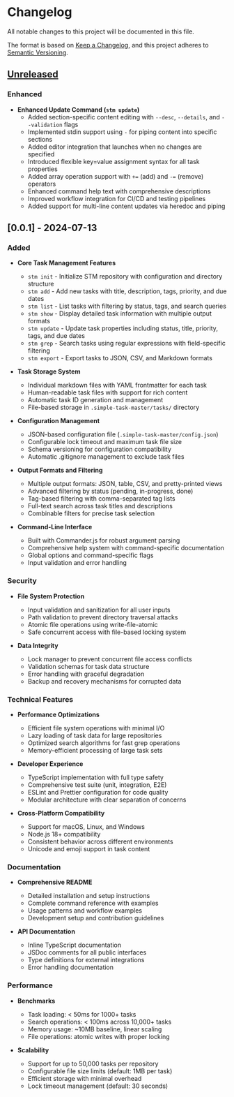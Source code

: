 # Changelog

All notable changes to this project will be documented in this file.

The format is based on [Keep a Changelog](https://keepachangelog.com/en/1.0.0/),
and this project adheres to [Semantic Versioning](https://semver.org/spec/v2.0.0.html).

## [Unreleased]

### Enhanced

- **Enhanced Update Command (`stm update`)**
  - Added section-specific content editing with `--desc`, `--details`, and `--validation` flags
  - Implemented stdin support using `-` for piping content into specific sections
  - Added editor integration that launches when no changes are specified
  - Introduced flexible key=value assignment syntax for all task properties
  - Added array operation support with `+=` (add) and `-=` (remove) operators
  - Enhanced command help text with comprehensive descriptions
  - Improved workflow integration for CI/CD and testing pipelines
  - Added support for multi-line content updates via heredoc and piping

## [0.0.1] - 2024-07-13

### Added

- **Core Task Management Features**
  - `stm init` - Initialize STM repository with configuration and directory structure
  - `stm add` - Add new tasks with title, description, tags, priority, and due dates
  - `stm list` - List tasks with filtering by status, tags, and search queries
  - `stm show` - Display detailed task information with multiple output formats
  - `stm update` - Update task properties including status, title, priority, tags, and due dates
  - `stm grep` - Search tasks using regular expressions with field-specific filtering
  - `stm export` - Export tasks to JSON, CSV, and Markdown formats

- **Task Storage System**
  - Individual markdown files with YAML frontmatter for each task
  - Human-readable task files with support for rich content
  - Automatic task ID generation and management
  - File-based storage in `.simple-task-master/tasks/` directory

- **Configuration Management**
  - JSON-based configuration file (`.simple-task-master/config.json`)
  - Configurable lock timeout and maximum task file size
  - Schema versioning for configuration compatibility
  - Automatic .gitignore management to exclude task files

- **Output Formats and Filtering**
  - Multiple output formats: JSON, table, CSV, and pretty-printed views
  - Advanced filtering by status (pending, in-progress, done)
  - Tag-based filtering with comma-separated tag lists
  - Full-text search across task titles and descriptions
  - Combinable filters for precise task selection

- **Command-Line Interface**
  - Built with Commander.js for robust argument parsing
  - Comprehensive help system with command-specific documentation
  - Global options and command-specific flags
  - Input validation and error handling

### Security

- **File System Protection**
  - Input validation and sanitization for all user inputs
  - Path validation to prevent directory traversal attacks
  - Atomic file operations using write-file-atomic
  - Safe concurrent access with file-based locking system

- **Data Integrity**
  - Lock manager to prevent concurrent file access conflicts
  - Validation schemas for task data structure
  - Error handling with graceful degradation
  - Backup and recovery mechanisms for corrupted data

### Technical Features

- **Performance Optimizations**
  - Efficient file system operations with minimal I/O
  - Lazy loading of task data for large repositories
  - Optimized search algorithms for fast grep operations
  - Memory-efficient processing of large task sets

- **Developer Experience**
  - TypeScript implementation with full type safety
  - Comprehensive test suite (unit, integration, E2E)
  - ESLint and Prettier configuration for code quality
  - Modular architecture with clear separation of concerns

- **Cross-Platform Compatibility**
  - Support for macOS, Linux, and Windows
  - Node.js 18+ compatibility
  - Consistent behavior across different environments
  - Unicode and emoji support in task content

### Documentation

- **Comprehensive README**
  - Detailed installation and setup instructions
  - Complete command reference with examples
  - Usage patterns and workflow examples
  - Development setup and contribution guidelines

- **API Documentation**
  - Inline TypeScript documentation
  - JSDoc comments for all public interfaces
  - Type definitions for external integrations
  - Error handling documentation

### Performance

- **Benchmarks**
  - Task loading: < 50ms for 1000+ tasks
  - Search operations: < 100ms across 10,000+ tasks
  - Memory usage: ~10MB baseline, linear scaling
  - File operations: atomic writes with proper locking

- **Scalability**
  - Support for up to 50,000 tasks per repository
  - Configurable file size limits (default: 1MB per task)
  - Efficient storage with minimal overhead
  - Lock timeout management (default: 30 seconds)

[Unreleased]: https://github.com/your-username/simple-task-master/compare/v1.0.0...HEAD
[1.0.0]: https://github.com/your-username/simple-task-master/releases/tag/v1.0.0
